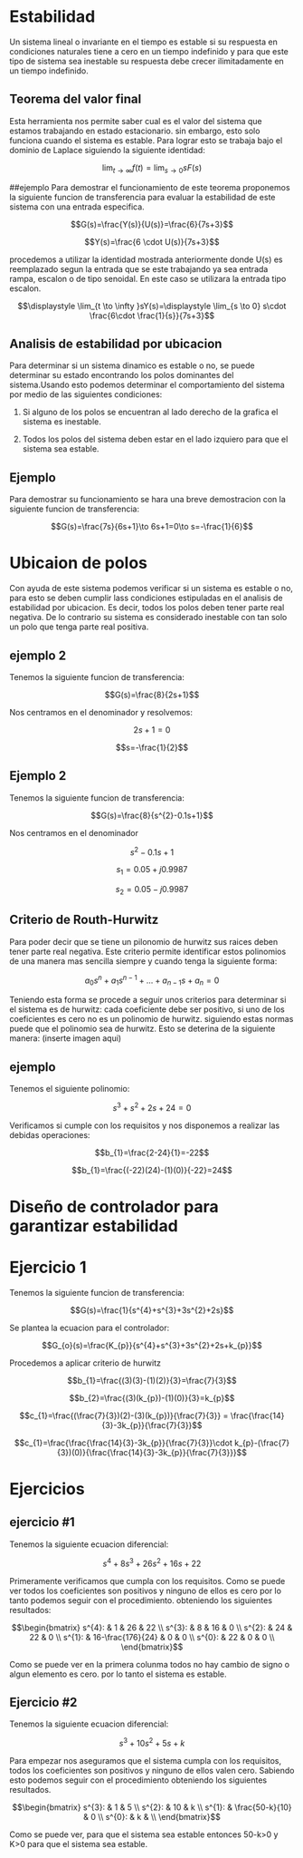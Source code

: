 # Estabilidad
Un sistema lineal o invariante en el tiempo es estable si su respuesta en condiciones naturales tiene a cero en un tiempo indefinido y para que este tipo de sistema sea inestable su respuesta debe crecer ilimitadamente en un tiempo indefinido.
## Teorema del valor final
Esta herramienta nos permite saber cual es el valor del sistema que estamos trabajando en estado estacionario. sin embargo, esto solo funciona cuando el sistema es estable.
Para lograr esto se trabaja bajo el dominio de Laplace siguiendo la siguiente identidad:


$$\displaystyle \lim _ {t \to \infty  } f(t)=\displaystyle \lim_{s \to 0} sF(s)$$

##ejemplo
Para demostrar el funcionamiento de este teorema proponemos la siguiente funcion de transferencia para evaluar la estabilidad de este sistema con una entrada especifica.

$$G(s)=\frac{Y(s)}{U(s)}=\frac{6}{7s+3}$$

$$Y(s)=\frac{6 \cdot U(s)}{7s+3}$$

procedemos a utilizar la identidad mostrada anteriormente donde U(s) es reemplazado segun la entrada que se este trabajando ya sea entrada rampa, escalon o de tipo senoidal. En este caso se utilizara la entrada tipo escalon.

$$\displaystyle \lim_{t \to \infty }sY(s)=\displaystyle \lim_{s \to 0} s\cdot \frac{6\cdot \frac{1}{s}}{7s+3}$$

## Analisis de estabilidad por ubicacion
Para determinar si un sistema dinamico es estable o no, se puede determinar su estado encontrando los polos dominantes del sistema.Usando esto podemos determinar el comportamiento del sistema por medio de las siguientes condiciones:

1. Si alguno de los polos se encuentran al lado derecho de la grafica el sistema es inestable. 

2. Todos los polos del sistema deben estar en el lado izquiero para que el sistema sea estable.

## Ejemplo
Para demostrar su funcionamiento se hara una breve demostracion con la siguiente funcion de transferencia:

$$G(s)=\frac{7s}{6s+1}\to 6s+1=0\to s=-\frac{1}{6}$$

# Ubicaion de polos 
Con ayuda de este sistema podemos verificar si un sistema es estable o no, para esto se deben cumplir lass condiciones estipuladas en el analisis de estabilidad por ubicacion. Es decir, todos los polos deben tener parte real negativa.
De lo contrario su sistema es considerado inestable con tan solo un polo que tenga parte real positiva.
## ejemplo 2
Tenemos la siguiente funcion de transferencia: 

$$G(s)=\frac{8}{2s+1}$$

Nos centramos en el denominador y resolvemos:

$$2s+1=0$$

$$s=-\frac{1}{2}$$

## Ejemplo 2

Tenemos la siguiente funcion de transferencia:

$$G(s)=\frac{8}{s^{2}-0.1s+1}$$

Nos centramos en el denominador

$$s^{2}-0.1s+1$$

$$s_{1}=0.05+j0.9987$$

$$s_{2}=0.05-j0.9987$$

## Criterio de Routh-Hurwitz
Para poder decir que se tiene un pilonomio de hurwitz sus raices deben tener parte real negativa. Este criterio permite identificar estos polinomios de una manera mas sencilla siempre y cuando tenga la siguiente forma:

$$a_{0}s^{n}+a_{1}s^{n-1}+...+a_{n-1}s+a_{n}=0$$

Teniendo esta forma se procede a seguir unos criterios para determinar si el sistema es de hurwitz:
cada coeficiente debe ser positivo, si uno de los coeficientes es cero no es un polinomio de hurwitz.
siguiendo estas normas puede que el polinomio sea de hurwitz.
Esto se deterina de la siguiente manera:
(inserte imagen aqui)
## ejemplo
Tenemos el siguiente polinomio:

$$s^{3}+s^{2}+2s+24=0$$

Verificamos si cumple con los requisitos y nos disponemos a realizar las  debidas operaciones:


$$b_{1}=\frac{2-24}{1}=-22$$

$$b_{1}=\frac{(-22)(24)-(1)(0)}{-22}=24$$

# Diseño de controlador para garantizar estabilidad
# Ejercicio 1
Tenemos la siguiente funcion de transferencia:

$$G(s)=\frac{1}{s^{4}+s^{3}+3s^{2}+2s}$$

Se plantea la ecuacion para el controlador:

$$G_{o}(s)=\frac{K_{p}}{s^{4}+s^{3}+3s^{2}+2s+k_{p}}$$

Procedemos a aplicar criterio de hurwitz

$$b_{1}=\frac{(3)(3)-(1)(2)}{3}=\frac{7}{3}$$

$$b_{2}=\frac{(3)(k_{p})-(1)(0)}{3}=k_{p}$$

$$c_{1}=\frac{(\frac{7}{3})(2)-(3)(k_{p})}{\frac{7}{3}} = \frac{\frac{14}{3}-3k_{p}}{\frac{7}{3}}$$

$$c_{1}=\frac{\frac{\frac{14}{3}-3k_{p}}{\frac{7}{3}}\cdot k_{p}-(\frac{7}{3})(0)}{\frac{\frac{14}{3}-3k_{p}}{\frac{7}{3}}}$$

# Ejercicios
## ejercicio #1
Tenemos la siguiente ecuacion diferencial:

$$s^{4}+8s^{3}+26s^{2}+16s+22$$

Primeramente verificamos que cumpla con los requisitos. Como se puede ver todos los coeficientes son positivos y ninguno  de ellos es cero por lo tanto podemos seguir con el procedimiento. obteniendo los siguientes resultados:

$$\begin{bmatrix}
 s^{4}: & 1 & 26 & 22 \\
 s^{3}: & 8 & 16 & 0  \\
 s^{2}: & 24 & 22 & 0  \\
 s^{1}: & 16-\frac{176}{24} & 0 & 0  \\
 s^{0}: & 22 & 0 & 0  \\
\end{bmatrix}$$

Como se puede ver en la primera colunma todos no hay cambio de signo o algun elemento es cero. por lo tanto el sistema es estable.

## Ejercicio #2

Tenemos la siguiente ecuacion diferencial:

$$s^{3}+10s^{2}+5s+k$$

Para empezar nos aseguramos que el sistema cumpla con los requisitos, todos los coeficientes son positivos y ninguno de ellos valen cero. Sabiendo esto podemos seguir con el procedimiento obteniendo los siguientes resultados.

$$\begin{bmatrix}
s^{3}: & 1 & 5 \\
s^{2}: & 10 & k \\
s^{1}: & \frac{50-k}{10} & 0 \\
s^{0}: & k &  \\
\end{bmatrix}$$

Como se puede ver, para que el sistema sea estable entonces 50-k>0 y K>0 para que el sistema sea estable.
